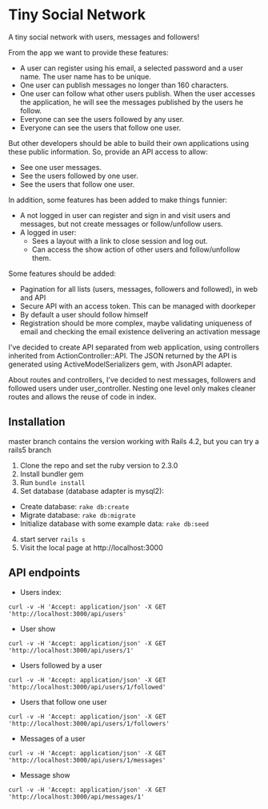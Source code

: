# Tiny Social Network

A tiny social network with users, messages and followers!

From the app we want to provide these features:

* A user can register using his email, a selected password and a user name. The user name has to be unique.
* One user can publish messages no longer than 160 characters.
* One user can follow what other users publish. When the user accesses the application, he will see the messages published by the users he follow.
* Everyone can see the users followed by any user.
* Everyone can see the users that follow one user.

But other developers should be able to build their own applications using these public information. So, provide an API access to allow:

* See one user messages.
* See the users followed by one user.
* See the users that follow one user.

In addition, some features has been added to make things funnier:

* A not logged in user can register and sign in and visit users and messages,
  but not create messages or follow/unfollow users.
* A logged in user:
  * Sees a layout with a link to close session and log out.
  * Can access the show action of other users and follow/unfollow them.

Some features should be added:

* Pagination for all lists (users, messages, followers and followed), in web and API
* Secure API with an access token. This can be managed with doorkeper
* By default a user should follow himself
* Registration should be more complex, maybe validating uniqueness of email and
  checking the email existence delivering an activation message

I've decided to create API separated from web application, using controllers
inherited from ActionController::API. The JSON returned by the API is generated
using ActiveModelSerializers gem, with JsonAPI adapter.

About routes and controllers, I've decided to nest messages, followers and
followed users under user_controller. Nesting one level only makes cleaner
routes and allows the reuse of code in index.

## Installation

master branch contains the version working with Rails 4.2, but you can try
a rails5 branch

1. Clone the repo and set the ruby version to 2.3.0
2. Install bundler gem
2. Run `bundle install`
3. Set database (database adapter is mysql2):
  * Create database: `rake db:create`
  * Migrate database: `rake db:migrate`
  * Initialize database with some example data: `rake db:seed`
4. start server `rails s`
5. Visit the local page at http://localhost:3000

## API endpoints

* Users index:
```shell
curl -v -H 'Accept: application/json' -X GET 'http://localhost:3000/api/users'
```

* User show
```shell
curl -v -H 'Accept: application/json' -X GET 'http://localhost:3000/api/users/1'
```

* Users followed by a user
```shell
curl -v -H 'Accept: application/json' -X GET 'http://localhost:3000/api/users/1/followed'
```

* Users that follow one user
```shell
curl -v -H 'Accept: application/json' -X GET 'http://localhost:3000/api/users/1/followers'
```

* Messages of a user
```shell
curl -v -H 'Accept: application/json' -X GET 'http://localhost:3000/api/users/1/messages'
```

* Message show
```shell
curl -v -H 'Accept: application/json' -X GET 'http://localhost:3000/api/messages/1'
```
